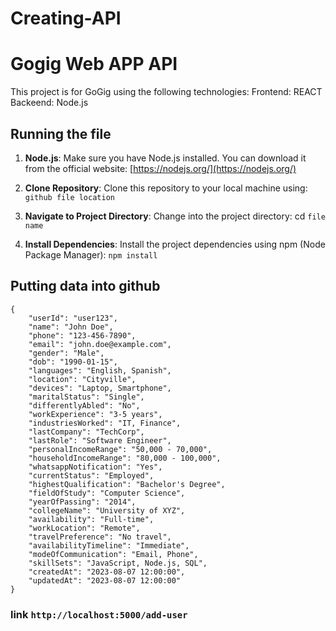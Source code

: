 # Creating-API

# Gogig Web APP API

This project is for GoGig using the following technologies:
Frontend: REACT
Backeend: Node.js

## Running the file 

1. **Node.js**: Make sure you have Node.js installed. You can download it from the official website: [https://nodejs.org/](https://nodejs.org/)

2. **Clone Repository**: Clone this repository to your local machine using: `github file location`


3. **Navigate to Project Directory**: Change into the project directory: cd `file name`

4. **Install Dependencies**: Install the project dependencies using npm (Node Package Manager): `npm install`



## Putting data into github

```
{
    "userId": "user123",
    "name": "John Doe",
    "phone": "123-456-7890",
    "email": "john.doe@example.com",
    "gender": "Male",
    "dob": "1990-01-15",
    "languages": "English, Spanish",
    "location": "Cityville",
    "devices": "Laptop, Smartphone",
    "maritalStatus": "Single",
    "differentlyAbled": "No",
    "workExperience": "3-5 years",
    "industriesWorked": "IT, Finance",
    "lastCompany": "TechCorp",
    "lastRole": "Software Engineer",
    "personalIncomeRange": "50,000 - 70,000",
    "householdIncomeRange": "80,000 - 100,000",
    "whatsappNotification": "Yes",
    "currentStatus": "Employed",
    "highestQualification": "Bachelor's Degree",
    "fieldOfStudy": "Computer Science",
    "yearOfPassing": "2014",
    "collegeName": "University of XYZ",
    "availability": "Full-time",
    "workLocation": "Remote",
    "travelPreference": "No travel",
    "availabilityTimeline": "Immediate",
    "modeOfCommunication": "Email, Phone",
    "skillSets": "JavaScript, Node.js, SQL",
    "createdAt": "2023-08-07 12:00:00",
    "updatedAt": "2023-08-07 12:00:00"
}
```
### link `http://localhost:5000/add-user`